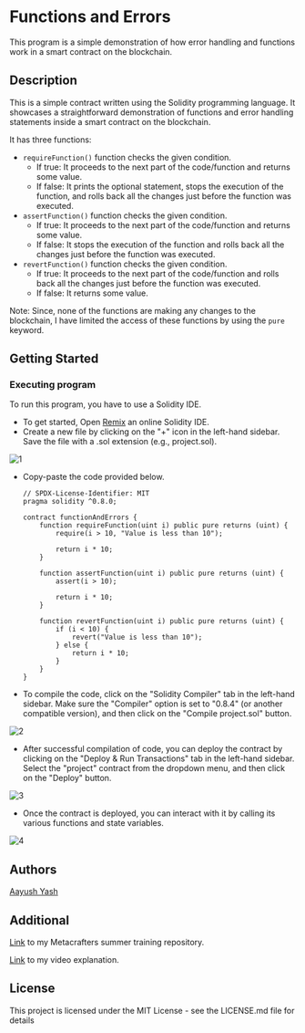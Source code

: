 # Functions and Errors

This program is a simple demonstration of how error handling and functions work in a smart contract on the blockchain.

## Description

This is a simple contract written using the Solidity programming language. It showcases a straightforward demonstration of functions and error handling statements inside a smart contract on the blockchain.

It has three functions:

* `requireFunction()` function checks the given condition.
  * If true: It proceeds to the next part of the code/function and returns some value.
  * If false: It prints the optional statement, stops the execution of the function, and rolls back all the changes just before the function was executed.
* `assertFunction()` function checks the given condition.
  * If true: It proceeds to the next part of the code/function and returns some value.
  * If false: It stops the execution of the function and rolls back all the changes just before the function was executed.
* `revertFunction()` function checks the given condition.
  * If true: It proceeds to the next part of the code/function and rolls back all the changes just before the function was executed.
  * If false: It returns some value.

Note: Since, none of the functions are making any changes to the blockchain, I have limited the access of these functions by using the `pure` keyword.

## Getting Started

### Executing program

To run this program, you have to use a Solidity IDE.

* To get started, Open [Remix](https://remix.ethereum.org/ "https://remix.ethereum.org/") an online Solidity IDE.
* Create a new file by clicking on the "+" icon in the left-hand sidebar. Save the file with a .sol extension (e.g., project.sol).

![1](../../Images/p1.png)

* Copy-paste the code provided below.

  ```solidity
  // SPDX-License-Identifier: MIT
  pragma solidity ^0.8.0;

  contract functionAndErrors {
      function requireFunction(uint i) public pure returns (uint) {
          require(i > 10, "Value is less than 10");

          return i * 10;
      }

      function assertFunction(uint i) public pure returns (uint) {
          assert(i > 10);

          return i * 10;
      }

      function revertFunction(uint i) public pure returns (uint) {
          if (i < 10) {
              revert("Value is less than 10");
          } else {
              return i * 10;
          }
      }
  }
  ```
* To compile the code, click on the "Solidity Compiler" tab in the left-hand sidebar. Make sure the "Compiler" option is set to "0.8.4" (or another compatible version), and then click on the "Compile project.sol" button.

![2](../../Images/p2.png)

* After successful compilation of code, you can deploy the contract by clicking on the "Deploy & Run Transactions" tab in the left-hand sidebar. Select the "project" contract from the dropdown menu, and then click on the "Deploy" button.

![3](../../Images/p3.png)

* Once the contract is deployed, you can interact with it by calling its various functions and state variables.

![4](../../Images/p4.png)

## Authors

[Aayush Yash](https://www.linkedin.com/in/aayush-yash "www.linkedin.com/in/aayush-yash")

## Additional

[Link](https://github.com/Aayushyaash/Metacrafters-Summer-Training "https://github.com/Aayushyaash/Metacrafters-Summer-Training") to my Metacrafters summer training repository.

[Link](https://www.loom.com/share/a9f12f1b8ecf479284a0fe6a9faeb8aa?sid=78021028-d10d-4d50-ad4b-52d320606ad1 "https://www.loom.com/share/a9f12f1b8ecf479284a0fe6a9faeb8aa?sid=78021028-d10d-4d50-ad4b-52d320606ad1") to my video explanation.

## License

This project is licensed under the MIT License - see the LICENSE.md file for details
